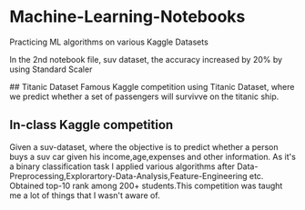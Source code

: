 # Machine-Learning-Notebooks
Practicing ML algorithms on various Kaggle Datasets

<p> In the 2nd notebook file, suv dataset, the accuracy increased by 20% by using Standard Scaler</p>
## Titanic Dataset
Famous Kaggle competition using Titanic Dataset, where we predict whether a set of passengers will survivve on the titanic ship.

## In-class Kaggle competition
Given a suv-dataset, where the objective is to predict whether a person buys a suv car given his income,age,expenses and other information. As it's a binary classification task I applied various algorithms after Data-Preprocessing,Explorartory-Data-Analysis,Feature-Engineering etc. Obtained top-10 rank among 200+ students.This competition was taught me a lot of things that I wasn't aware of.
